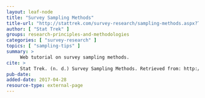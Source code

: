 ```yaml
---
layout: leaf-node
title: "Survey Sampling Methods"
title-url: "http://stattrek.com/survey-research/sampling-methods.aspx?Tutorial=AP"
author: [ "Stat Trek" ]
groups: research-principles-and-methodologies
categories: [ "survey-research" ]
topics: [ "sampling-tips" ]
summary: >
     Web tutorial on survey sampling methods.
cite: >
     Stat Trek. (n. d.) Survey Sampling Methods. Retrieved from: http://stattrek.com/survey-research/sampling-methods.aspx?Tutorial=AP
pub-date: 
added-date: 2017-04-28
resource-type: external-page
---
```

